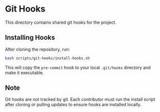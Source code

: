 # Git Hooks

This directory contains shared git hooks for the project.

## Installing Hooks

After cloning the repository, run:

```bash
bash scripts/git-hooks/install-hooks.sh
```

This will copy the `pre-commit` hook to your local `.git/hooks` directory and make it executable.

## Note
Git hooks are not tracked by git. Each contributor must run the install script after cloning or pulling updates to ensure hooks are installed locally.
